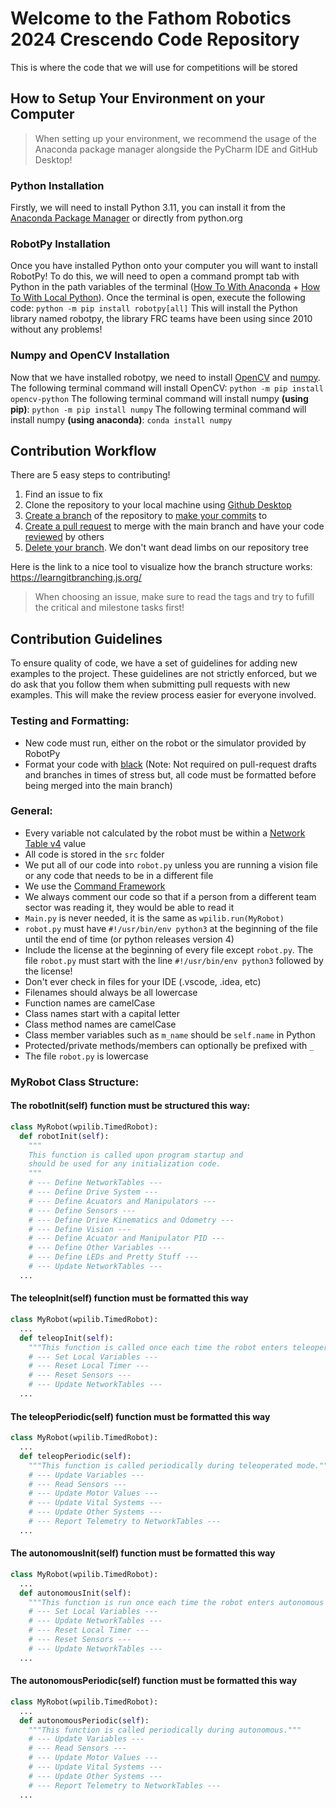 
# Welcome to the Fathom Robotics 2024 Crescendo Code Repository
This is where the code that we will use for competitions will be stored
## How to Setup Your Environment on your Computer

> When setting up your environment, we recommend the usage of the
> Anaconda package manager alongside the PyCharm IDE and GitHub Desktop!

### Python Installation
Firstly, we will need to install Python 3.11, you can install it from the [Anaconda Package Manager](https://www.anaconda.com/download) or directly from python.org
### RobotPy Installation
Once you have installed Python onto your computer you will want to install RobotPy! To do this, we will need to open a command prompt tab with Python in the path variables of the terminal ([How To With Anaconda](https://conda.io/projects/conda/en/latest/user-guide/tasks/manage-environments.html#activating-an-environment) + [How To With Local Python](https://www.simplilearn.com/tutorials/python-tutorial/python-path)). Once the terminal is open, execute the following code:
`python -m pip install robotpy[all]`
This will install the Python library named robotpy, the library FRC teams have been using since 2010 without any problems!
### Numpy and OpenCV Installation
Now that we have installed robotpy, we need to install [OpenCV](https://pypi.org/project/opencv-python/) and [numpy](https://numpy.org/install/). The following terminal command will install OpenCV:
`python -m pip install opencv-python`
The following terminal command will install numpy **(using pip)**:
`python -m pip install numpy`
The following terminal command will install numpy **(using anaconda)**:
`conda install numpy`
## Contribution Workflow
There are 5 easy steps to contributing!
1. Find an issue to fix
2. Clone the repository to your local machine using [Github Desktop](https://docs.github.com/en/desktop/installing-and-authenticating-to-github-desktop/installing-github-desktop)
3. [Create a branch](https://docs.github.com/en/get-started/quickstart/github-flow#create-a-branch) of the repository to [make your commits](https://docs.github.com/en/get-started/quickstart/github-flow#make-changes) to
4. [Create a pull request](https://docs.github.com/en/get-started/quickstart/github-flow#create-a-pull-request) to merge with the main branch and have your code [reviewed](https://docs.github.com/en/get-started/quickstart/github-flow#address-review-comments) by others
5. [Delete your branch](https://docs.github.com/en/get-started/quickstart/github-flow#delete-your-branch). We don't want dead limbs on our repository tree

Here is the link to a nice tool to visualize how the branch structure works:
https://learngitbranching.js.org/

> When choosing an issue, make sure to read the tags and try to fufill the critical and milestone tasks first!

## Contribution Guidelines
To ensure quality of code, we have a set of guidelines for adding new examples to the project. These guidelines are not strictly enforced, but we do ask that you follow them when submitting pull requests with new examples. This will make the review process easier for everyone involved.

### Testing and Formatting:
 - New code must run, either on the robot or the simulator provided by RobotPy
 - Format your code with [black](https://black.readthedocs.io/en/latest/) (Note: Not required on pull-request drafts and branches in times of stress but, all code must be formatted before being merged into the main branch)

### General:
 - Every variable not calculated by the robot must be within a [Network Table v4](https://robotpy.readthedocs.io/projects/pyntcore/en/stable/ntcore.html) value
 - All code is stored in the `src` folder
 - We put all of our code into `robot.py` unless you are running a vision file or any code that needs to be in a different file
 - We use the [Command Framework](https://robotpy.readthedocs.io/en/stable/frameworks/command.html)
 - We always comment our code so that if a person from a different team sector was reading it, they would be able to read it
 - `Main.py` is never needed, it is the same as `wpilib.run(MyRobot)`
 - `robot.py` must have `#!/usr/bin/env python3` at the beginning of the file until the end of time (or python releases version 4)
  - Include the license at the beginning of every file except `robot.py`. The file `robot.py` must start with the line `#!/usr/bin/env python3` followed by the license!
 -  Don't ever check in files for your IDE (.vscode, .idea, etc)
 -  Filenames should always be all lowercase
 -   Function names are camelCase
 -   Class names start with a capital letter
 -   Class method names are camelCase
 -   Class member variables such as  `m_name`  should be  `self.name`  in Python
 -   Protected/private methods/members can optionally be prefixed with  `_`
 -   The file `robot.py` is lowercase

### MyRobot Class Structure:
#### The robotInit(self) function must be structured this way:
```python
class MyRobot(wpilib.TimedRobot):  
  def robotInit(self):  
    """  
    This function is called upon program startup and  
    should be used for any initialization code.  
    """
    # --- Define NetworkTables ---
    # --- Define Drive System ---
    # --- Define Acuators and Manipulators ---
    # --- Define Sensors ---
    # --- Define Drive Kinematics and Odometry ---
    # --- Define Vision ---
    # --- Define Acuator and Manipulator PID ---
    # --- Define Other Variables ---
    # --- Define LEDs and Pretty Stuff ---
    # --- Update NetworkTables ---
  ...
```
#### The teleopInit(self) function must be formatted this way
```python
class MyRobot(wpilib.TimedRobot):
  ...
  def teleopInit(self):
    """This function is called once each time the robot enters teleoperated mode."""
    # --- Set Local Variables ---
    # --- Reset Local Timer ---
    # --- Reset Sensors ---
    # --- Update NetworkTables ---
  ...
```
#### The teleopPeriodic(self) function must be formatted this way
```python
class MyRobot(wpilib.TimedRobot):
  ...
  def teleopPeriodic(self):
    """This function is called periodically during teleoperated mode."""
    # --- Update Variables ---
    # --- Read Sensors ---
    # --- Update Motor Values ---
    # --- Update Vital Systems ---
    # --- Update Other Systems ---
    # --- Report Telemetry to NetworkTables ---
  ...
```
#### The autonomousInit(self) function must be formatted this way
```python
class MyRobot(wpilib.TimedRobot):
  ...
  def autonomousInit(self):
    """This function is run once each time the robot enters autonomous mode."""
    # --- Set Local Variables ---
    # --- Update NetworkTables ---
    # --- Reset Local Timer ---
    # --- Reset Sensors ---
    # --- Update NetworkTables ---
  ...
```
#### The autonomousPeriodic(self) function must be formatted this way
```python
class MyRobot(wpilib.TimedRobot):
  ...
  def autonomousPeriodic(self):
    """This function is called periodically during autonomous."""
    # --- Update Variables ---
    # --- Read Sensors ---
    # --- Update Motor Values ---
    # --- Update Vital Systems ---
    # --- Update Other Systems ---
    # --- Report Telemetry to NetworkTables ---
  ...
```
